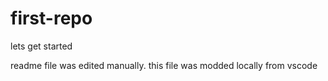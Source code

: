 # first-repo
lets get started

readme file was edited manually. this file was modded locally from vscode
